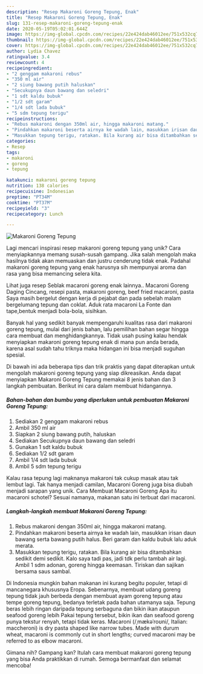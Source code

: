 ```yaml
---
description: "Resep Makaroni Goreng Tepung, Enak"
title: "Resep Makaroni Goreng Tepung, Enak"
slug: 131-resep-makaroni-goreng-tepung-enak
date: 2020-05-19T05:02:01.644Z
image: https://img-global.cpcdn.com/recipes/22e424dab46012ee/751x532cq70/makaroni-goreng-tepung-foto-resep-utama.jpg
thumbnail: https://img-global.cpcdn.com/recipes/22e424dab46012ee/751x532cq70/makaroni-goreng-tepung-foto-resep-utama.jpg
cover: https://img-global.cpcdn.com/recipes/22e424dab46012ee/751x532cq70/makaroni-goreng-tepung-foto-resep-utama.jpg
author: Lydia Chavez
ratingvalue: 3.4
reviewcount: 4
recipeingredient:
- "2 genggam makaroni rebus"
- "350 ml air"
- "2 siung bawang putih haluskan"
- "Secukupnya daun bawang dan seledri"
- "1 sdt kaldu bubuk"
- "1/2 sdt garam"
- "1/4 sdt lada bubuk"
- "5 sdm tepung terigu"
recipeinstructions:
- "Rebus makaroni dengan 350ml air, hingga makaroni matang."
- "Pindahkan makaroni beserta airnya ke wadah lain, masukkan irisan daun bawang serta bawang putih halus. Beri garam dan kaldu bubuk lalu aduk merata."
- "Masukkan tepung terigu, ratakan. Bila kurang air bisa ditambahkan sedikit demi sedikit. Kalo saya tadi pas, jadi tdk perlu tambah air lagi. Ambil 1 sdm adonan, goreng hingga keemasan. Tiriskan dan sajikan bersama saus sambal."
categories:
- Resep
tags:
- makaroni
- goreng
- tepung

katakunci: makaroni goreng tepung 
nutrition: 138 calories
recipecuisine: Indonesian
preptime: "PT34M"
cooktime: "PT37M"
recipeyield: "3"
recipecategory: Lunch

---
```



![Makaroni Goreng Tepung](https://img-global.cpcdn.com/recipes/22e424dab46012ee/751x532cq70/makaroni-goreng-tepung-foto-resep-utama.jpg)

Lagi mencari inspirasi resep makaroni goreng tepung yang unik? Cara menyiapkannya memang susah-susah gampang. Jika salah mengolah maka hasilnya tidak akan memuaskan dan justru cenderung tidak enak. Padahal makaroni goreng tepung yang enak harusnya sih mempunyai aroma dan rasa yang bisa memancing selera kita.

Lihat juga resep Seblak macaroni goreng enak lainnya.. Macaroni Goreng Daging Cincang, resepi pasta, makaroni goreng, beef fried macaroni, pasta Saya masih bergelut dengan kerja di pejabat dan pada sebelah malam bergelumang tepung dan coklat. Aduk rata macaroni La Fonte dan tape,bentuk menjadi bola-bola, sisihkan.

Banyak hal yang sedikit banyak mempengaruhi kualitas rasa dari makaroni goreng tepung, mulai dari jenis bahan, lalu pemilihan bahan segar hingga cara membuat dan menghidangkannya. Tidak usah pusing kalau hendak menyiapkan makaroni goreng tepung enak di mana pun anda berada, karena asal sudah tahu triknya maka hidangan ini bisa menjadi suguhan spesial.


Di bawah ini ada beberapa tips dan trik praktis yang dapat diterapkan untuk mengolah makaroni goreng tepung yang siap dikreasikan. Anda dapat menyiapkan Makaroni Goreng Tepung memakai 8 jenis bahan dan 3 langkah pembuatan. Berikut ini cara dalam membuat hidangannya.

<!--inarticleads1-->

##### Bahan-bahan dan bumbu yang diperlukan untuk pembuatan Makaroni Goreng Tepung:

1. Sediakan 2 genggam makaroni rebus
1. Ambil 350 ml air
1. Siapkan 2 siung bawang putih, haluskan
1. Sediakan Secukupnya daun bawang dan seledri
1. Gunakan 1 sdt kaldu bubuk
1. Sediakan 1/2 sdt garam
1. Ambil 1/4 sdt lada bubuk
1. Ambil 5 sdm tepung terigu


Kalau rasa tepung lagi maknanya makaroni tak cukup masak atau tak lembut lagi. Tak hanya menjadi camilan, Macaroni Goreng juga bisa diubah menjadi sarapan yang unik. Cara Membuat Macaroni Goreng Apa itu macaroni schotel? Sesuai namanya, makanan satu ini terbuat dari macaroni. 

<!--inarticleads2-->

##### Langkah-langkah membuat Makaroni Goreng Tepung:

1. Rebus makaroni dengan 350ml air, hingga makaroni matang.
1. Pindahkan makaroni beserta airnya ke wadah lain, masukkan irisan daun bawang serta bawang putih halus. Beri garam dan kaldu bubuk lalu aduk merata.
1. Masukkan tepung terigu, ratakan. Bila kurang air bisa ditambahkan sedikit demi sedikit. Kalo saya tadi pas, jadi tdk perlu tambah air lagi. Ambil 1 sdm adonan, goreng hingga keemasan. Tiriskan dan sajikan bersama saus sambal.


Di Indonesia mungkin bahan makanan ini kurang begitu populer, tetapi di mancanegara khususnya Eropa. Sebenarnya, membuat udang goreng tepung tidak jauh berbeda dengan membuat ayam goreng tepung atau tempe goreng tepung, bedanya terletak pada bahan utamanya saja. Tepung beras lebih ringan daripada tepung serbaguna dan bikin ikan ataupun seafood goreng lebih Pakai tepung tersebut, bikin ikan dan seafood goreng punya tekstur renyah, tetapi tidak keras. Macaroni (/ˌmækəˈroʊni/, Italian: maccheroni) is dry pasta shaped like narrow tubes. Made with durum wheat, macaroni is commonly cut in short lengths; curved macaroni may be referred to as elbow macaroni. 

Gimana nih? Gampang kan? Itulah cara membuat makaroni goreng tepung yang bisa Anda praktikkan di rumah. Semoga bermanfaat dan selamat mencoba!

